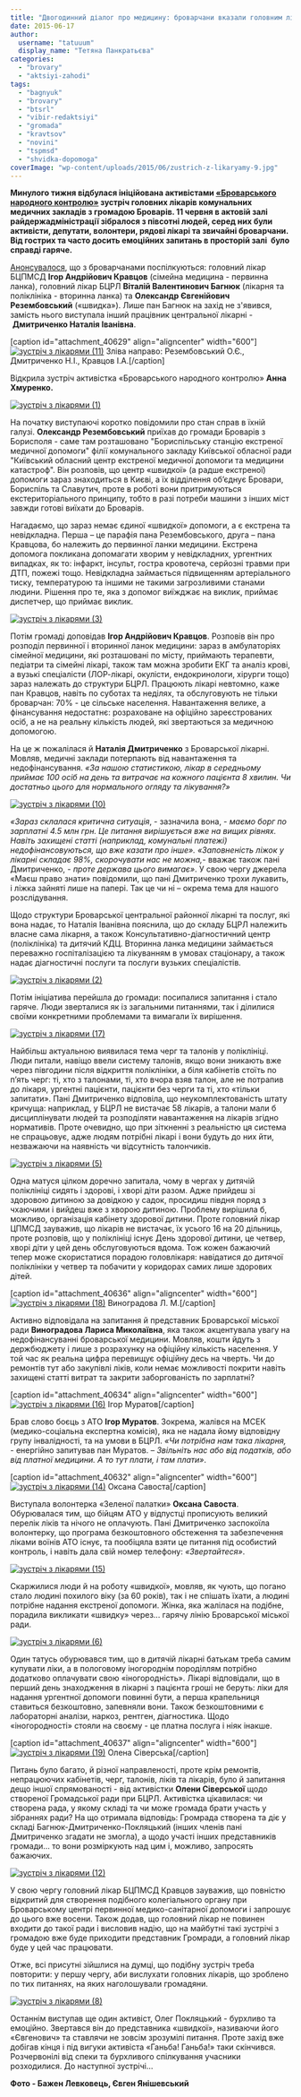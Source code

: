 ```yaml
---
title: "Двогодинний діалог про медицину: броварчани вказали головним лікарям найгостріші проблеми"
date: 2015-06-17
author: 
  username: "tatuuum"
  display_name: "Тетяна Панкратьєва"
categories: 
  - "brovary"
  - "aktsiyi-zahodi"
tags: 
  - "bagnyuk"
  - "brovary"
  - "btsrl"
  - "vibir-redaktsiyi"
  - "gromada"
  - "kravtsov"
  - "novini"
  - "tspmsd"
  - "shvidka-dopomoga"
coverImage: "wp-content/uploads/2015/06/zustrich-z-likaryamy-9.jpg"
---
```


**Минулого тижня відбулася ініційована активістами [«Броварського народного контролю»](https://nk.mybrovary.com/) зустріч головних лікарів комунальних медичних закладів з громадою Броварів. 11 червня в актовій залі райдержадміністрації зібралося з півсотні людей, серед них були активісти, депутати, волонтери, рядові лікарі та звичайні броварчани. Від гострих та часто досить емоційних запитань в просторій залі  було справді гаряче.**

[Анонсувалося](https://mpz.brovary.org/anons-golovni-likari-medychnyh-zakladiv-brovariv-zustrinutsya-z-gromadskistyu-11-chervnya/), що з броварчанами поспілкуються: головний лікар БЦПМСД **Ігор Андрійович Кравцов** (сімейна медицина - первинна ланка), головний лікар БЦРЛ **Віталій Валентинович Багнюк** (лікарня та поліклініка - вторинна ланка) та **Олександр Євгенійович Резембовський** («швидка»). Лише пан Багнюк на захід не з'явився, замість нього виступала інший працівник центральної лікарні - **Дмитриченко Наталія Іванівна**.

\[caption id="attachment\_40629" align="aligncenter" width="600"\][![зустріч з лікарями (11)](https://mpz.brovary.org/wp-content/uploads/2015/06/zustrich-z-likaryamy-11.jpg)](https://mpz.brovary.org/wp-content/uploads/2015/06/zustrich-z-likaryamy-11.jpg) Зліва направо: Резембовський О.Є., Дмитриченко Н.І., Кравцов І.А.\[/caption\]

Відкрила зустріч активістка «Броварського народного контролю» **Анна Хмуренко.**

[![зустріч з лікарями (1)](https://mpz.brovary.org/wp-content/uploads/2015/06/zustrich-z-likaryamy-1.jpg)](https://mpz.brovary.org/wp-content/uploads/2015/06/zustrich-z-likaryamy-1.jpg)

На початку виступаючі коротко повідомили про стан справ в їхній галузі. **Олександр Резембовський** приїхав до громади Броварів з Борисполя - саме там розташовано "Бориспільську станцію екстреної медичної допомоги" філії комунального закладу Київської обласної ради "Київський обласний центр екстреної медичної допомоги та медицини катастроф". Він розповів, що центр «швидкої» (а радше екстреної) допомоги зараз знаходиться в Києві, а їх відділення об’єднує Бровари, Бориспіль та Славутич, проте в роботі вони притримуються екстериторіального принципу, тобто в разі потреби машини з інших міст завжди готові виїхати до Броварів.

Нагадаємо, що зараз немає єдиної «швидкої» допомоги, а є екстрена та невідкладна. Перша – це парафія пана Резембовського, друга – пана Кравцова, бо належить до первинної ланки медицини. Екстрена допомога покликана допомагати хворим у невідкладних, ургентних випадках, як то: інфаркт, інсульт, гостра кровотеча, серйозні травми при ДТП, пожежі тощо. Невідкладна займається підвищенням артеріального тиску, температурою та іншими не такими загрозливими станами людини. Рішення про те, яка з допомог виїжджає на виклик, приймає диспетчер, що приймає виклик.

[![зустріч з лікарями (3)](https://mpz.brovary.org/wp-content/uploads/2015/06/zustrich-z-likaryamy-3.jpg)](https://mpz.brovary.org/wp-content/uploads/2015/06/zustrich-z-likaryamy-3.jpg)

Потім громаді доповідав **Ігор Андрійович Кравцов**. Розповів він про розподіл первинної і вторинної ланок медицини: зараз в амбулаторіях сімейної медицини, які розташовані по місту, приймають терапевти, педіатри та сімейні лікарі, також там можна зробити ЕКГ та аналіз крові, а вузькі спеціалісти (ЛОР-лікарі, окулісти, ендокринологи, хірурги тощо) зараз належать до структури БЦРЛ. Працюють лікарі невтомно, каже пан Кравцов, навіть по суботах та неділях, та обслуговують не тільки броварчан: 70% - це сільське населення. Навантаження велике, а фінансування недостатнє: розраховане на офіційно зареєстрованих осіб, а не на реальну кількість людей, які звертаються за медичною допомогою.

На це ж пожалілася й **Наталія Дмитриченко** з Броварської лікарні. Мовляв, медичні заклади потерпають від навантаження та недофінансування. _«За нашою статистикою, лікар в середньому приймає 100 осіб на день та витрачає на кожного пацієнта 8 хвилин. Чи достатньо цього для нормального огляду та лікування?»_

[![зустріч з лікарями (10)](https://mpz.brovary.org/wp-content/uploads/2015/06/zustrich-z-likaryamy-10.jpg)](https://mpz.brovary.org/wp-content/uploads/2015/06/zustrich-z-likaryamy-10.jpg)

_«Зараз склалася критична ситуація_, - зазначила вона, - _маємо борг по зарплатні 4.5 млн грн. Це питання вирішується вже на вищих рівнях. Навіть захищені статті (наприклад, комунальні платежі) недофінансовуються, що вже казати про інше»._ _«Заповненість ліжок у лікарні складає 98%, скорочувати нас не можна,_\- вважає також пані Дмитриченко, - _проте держава цього вимагає»_. У свою чергу джерела «Маєш право знати» повідомили, що пані Дмитриченко трохи лукавить, і ліжка зайняті лише на папері. Так це чи ні – окрема тема для нашого розслідування.

Щодо структури Броварської центральної районної лікарні та послуг, які вона надає, то Наталія Іванівна пояснила, що до складу БЦРЛ належить власне сама лікарня, а також Консультативно-діагностичний центр (поліклініка) та дитячий КДЦ. Вторинна ланка медицини займається переважно госпіталізацією та лікуванням в умовах стаціонару, а також надає діагностичні послуги та послуги вузьких спеціалістів.

[![зустріч з лікарями (2)](https://mpz.brovary.org/wp-content/uploads/2015/06/zustrich-z-likaryamy-2.jpg)](https://mpz.brovary.org/wp-content/uploads/2015/06/zustrich-z-likaryamy-2.jpg)

Потім ініціатива перейшла до громади: посипалися запитання і стало гаряче. Люди зверталися як із загальними питаннями, так і ділилися своїми конкретними проблемами та вимагали їх вирішення.

[![зустріч з лікарями (17)](https://mpz.brovary.org/wp-content/uploads/2015/06/zustrich-z-likaryamy-17.jpg)](https://mpz.brovary.org/wp-content/uploads/2015/06/zustrich-z-likaryamy-17.jpg)

Найбільш актуальною виявилася тема черг та талонів у поліклініці. Люди питали, навіщо ввели систему талонів, якщо вони зникають вже через півгодини після відкриття поліклініки, а біля кабінетів стоїть по п’ять черг: ті, хто з талонами, ті, хто вчора взяв талон, але не потрапив до лікаря, ургентні пацієнти, пацієнти без черги та ті, хто «тільки запитати». Пані Дмитриченко відповіла, що неукомплектованість штату кричуща: наприклад, у БЦРЛ не вистачає 58 лікарів, а талони мали б дисциплінувати людей та розподіляти навантаження на лікарів згідно нормативів. Проте очевидно, що при зіткненні з реальністю ця система не спрацьовує, адже людям потрібні лікарі і вони будуть до них йти, незважаючи на наявність чи відсутність талончиків.

[![зустріч з лікарями (5)](https://mpz.brovary.org/wp-content/uploads/2015/06/zustrich-z-likaryamy-5.jpg)](https://mpz.brovary.org/wp-content/uploads/2015/06/zustrich-z-likaryamy-5.jpg)

Одна матуся цілком доречно запитала, чому в чергах у дитячій поліклініці сидять і здорові, і хворі діти разом. Адже прийдеш зі здоровою дитиною за довідкою у садок, просидиш півдня поряд з чхаючими і вийдеш вже з хворою дитиною. Проблему вирішила б, можливо, організація кабінету здорової дитини. Проте головний лікар ЦПМСД зауважив, що лікарів не вистачає, їх усього 16 на 20 дільниць, проте розповів, що у поліклініці існує День здорової дитини, це четвер, хворі діти у цей день обслуговуються вдома. Тож кожен бажаючий тепер може скористатися порадою головлікаря: навідатися до дитячої поліклініки у четвер та побачити у коридорах самих лише здорових дітей.

\[caption id="attachment\_40636" align="aligncenter" width="600"\][![зустріч з лікарями (18)](https://mpz.brovary.org/wp-content/uploads/2015/06/zustrich-z-likaryamy-18.jpg)](https://mpz.brovary.org/wp-content/uploads/2015/06/zustrich-z-likaryamy-18.jpg) Виноградова Л. М.\[/caption\]

Активно відповідала на запитання й представник Броварської міської ради **Виноградова Лариса Миколаївна**, яка також акцентувала увагу на недофінансуванні броварської медицини. Мовляв, кошти йдуть з держбюджету і лише з розрахунку на офіційну кількість населення. У той час як реальна цифра перевищує офіційну десь на чверть. Чи до ремонтів тут або закупівлі ліків, коли немає можливості покрити навіть захищені статті витрат та закрити заборгованість по зарплатні?

\[caption id="attachment\_40634" align="aligncenter" width="600"\][![зустріч з лікарями (16)](https://mpz.brovary.org/wp-content/uploads/2015/06/zustrich-z-likaryamy-16.jpg)](https://mpz.brovary.org/wp-content/uploads/2015/06/zustrich-z-likaryamy-16.jpg) Ігор Муратов\[/caption\]

Брав слово боєць з АТО **Ігор Муратов**. Зокрема, жалівся на МСЕК (медико-соціальна експертна комісія), яка не надала йому відповідну групу інвалідності, та на умови в БЦРЛ. _«Чи потрібна нам така лікарня,_ - енергійно запитував пан Муратов. – _Звільніть нас або від податків, або від платної медицини. А то тут плати, і там плати»_.

\[caption id="attachment\_40632" align="aligncenter" width="600"\][![зустріч з лікарями (14)](https://mpz.brovary.org/wp-content/uploads/2015/06/zustrich-z-likaryamy-14.jpg)](https://mpz.brovary.org/wp-content/uploads/2015/06/zustrich-z-likaryamy-14.jpg) Оксана Савоста\[/caption\]

Виступала волонтерка «Зеленої палатки» **Оксана Савоста**. Обурювалася тим, що бійцям АТО у відпустці прописують великий перелік ліків та нічого не оплачують. Пані Дмитриченко заспокоїла волонтерку, що програма безкоштовного обстеження та забезпечення ліками воїнів АТО існує, та пообіцяла взяти це питання під особистий контроль, і навіть дала свій номер телефону: _«Звертайтеся»_.

[![зустріч з лікарями (15)](https://mpz.brovary.org/wp-content/uploads/2015/06/zustrich-z-likaryamy-15.jpg)](https://mpz.brovary.org/wp-content/uploads/2015/06/zustrich-z-likaryamy-15.jpg)

Скаржилися люди й на роботу «швидкої», мовляв, як чують, що погано стало людині похилого віку (за 60 років), так і не спішать їхати, а людині потрібне надання екстреної допомоги. Жінка, яка жалілася на подібне, порадила викликати «швидку» через... гарячу лінію Броварської міської ради.

[![зустріч з лікарями (6)](https://mpz.brovary.org/wp-content/uploads/2015/06/zustrich-z-likaryamy-6.jpg)](https://mpz.brovary.org/wp-content/uploads/2015/06/zustrich-z-likaryamy-6.jpg)

Один татусь обурювався тим, що в дитячій лікарні батькам треба самим купувати ліки, а в пологовому іногороднім породіллям потрібно додатково оплачувати свою «іногородність». Лікарі відповідали, що в перший день знаходження в лікарні з пацієнта гроші не беруть: ліки для надання ургентної допомоги повинні бути, а перша крапельниця ставиться безкоштовно, запевняли вони. Також безкоштовними є лабораторні аналізи, наркоз, рентген, діагностика. Щодо «іногородності» стояли на своєму - це платна послуга і ніяк інакше.

\[caption id="attachment\_40637" align="aligncenter" width="600"\][![зустріч з лікарями (19)](https://mpz.brovary.org/wp-content/uploads/2015/06/zustrich-z-likaryamy-19.jpg)](https://mpz.brovary.org/wp-content/uploads/2015/06/zustrich-z-likaryamy-19.jpg) Олена Сіверська\[/caption\]

Питань було багато, й різної направленості, проте крім ремонтів, непрацюючих кабінетів, черг, талонів, ліків та лікарів, було й запитання дещо іншої спрямованості - від активістки **Олени Сіверської** щодо створеної Громадської ради при БЦРЛ. Активістка цікавилася: чи створена рада, у якому складі та чи може громада брати участь у зібраннях ради? На що отримала відповідь: Громрада створена та діє у складі Багнюк-Дмитриченко-Покляцький (інших членів пані Дмитриченко згадати не змогла), а щодо участі інших представників громади… то вони розміркують над цим і, можливо, запросять бажаючих.

[![зустріч з лікарями (12)](https://mpz.brovary.org/wp-content/uploads/2015/06/zustrich-z-likaryamy-12.jpg)](https://mpz.brovary.org/wp-content/uploads/2015/06/zustrich-z-likaryamy-12.jpg)

У свою чергу головний лікар БЦПМСД Кравцов зауважив, що повністю відкритий для створення подібного колегіального органу при Броварському центрі первинної медико-санітарної допомоги і запрошує до цього вже восени. Також додав, що головний лікар не повинен входити до такої ради і висловив надію, що на майбутні такі зустрічі з громадою вже буде приходити представник Громради, а головний лікар буде у цей час працювати.

Отже, всі присутні зійшлися на думці, що подібну зустріч треба повторити: у першу чергу, аби вислухати головних лікарів, що зроблено по тих питаннях, на яких наголошували громадяни.

[![зустріч з лікарями (8)](https://mpz.brovary.org/wp-content/uploads/2015/06/zustrich-z-likaryamy-8.jpg)](https://mpz.brovary.org/wp-content/uploads/2015/06/zustrich-z-likaryamy-8.jpg)

Останнім виступав ще один активіст, Олег Покляцький - бурхливо та емоційно. Звертався він до представника «швидкої», називаючи його «Євгенович» та ставлячи не зовсім зрозумілі питання. Проте захід вже добігав кінця і під вигуки активіста «Ганьба! Ганьба!» таки скінчився. Розчервонілі від спеки та бурхливого спілкування учасники розходилися. До наступної зустрічі…

**Фото - Бажен Левковець, Євген Янішевський**
